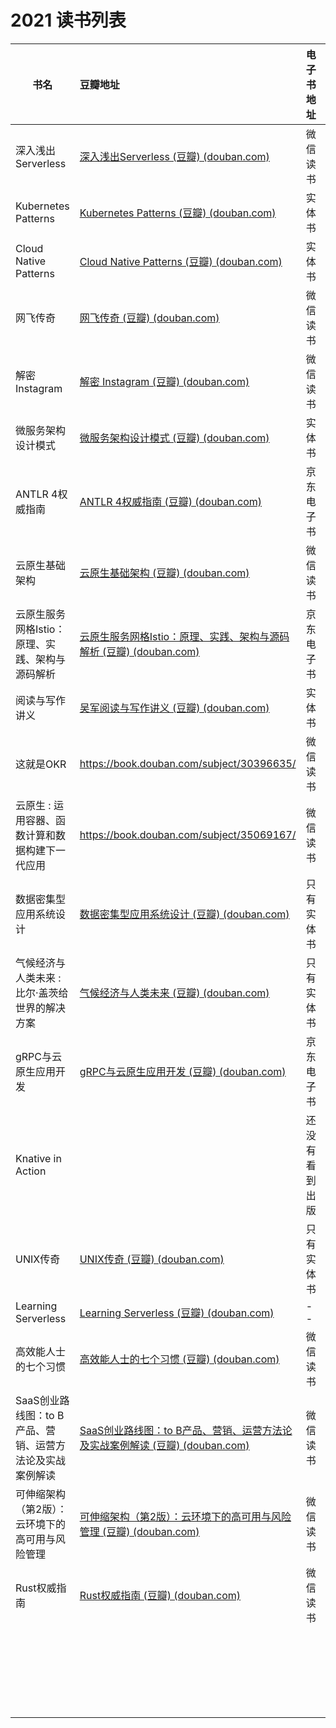 # 2021 读书列表



| 书名                                                         | 豆瓣地址                                                     | 电子书地址                                                   | 评价 |
| ------------------------------------------------------------ | :----------------------------------------------------------- | ------------------------------------------------------------ | ----- |
| 深入浅出Serverless                                           | [深入浅出Serverless (豆瓣) (douban.com)](https://book.douban.com/subject/30465267/) | 微信读书 | ★★    |
| Kubernetes Patterns                                          | [Kubernetes Patterns (豆瓣) (douban.com)](https://book.douban.com/subject/33393680/) | 实体书                                                       | ★★★★★ |
| Cloud Native Patterns                                        | [Cloud Native Patterns (豆瓣) (douban.com)](https://book.douban.com/subject/27102731/) | 实体书                                                       | ★★★★  |
| 网飞传奇                                                     | [网飞传奇 (豆瓣) (douban.com)](https://book.douban.com/subject/25800025/) | 微信读书 | ★★★★  |
| 解密 Instagram                                               | [解密 Instagram (豆瓣) (douban.com)](https://book.douban.com/subject/35252483/) | 微信读书 | ★★★★  |
| 微服务架构设计模式                                           | [微服务架构设计模式 (豆瓣) (douban.com)](https://book.douban.com/subject/33425123/) | 实体书                                                       | ★★★★★ |
| ANTLR 4权威指南                                              | [ANTLR 4权威指南 (豆瓣) (douban.com)](https://book.douban.com/subject/27082372/) | 京东电子书                                                   | ★★★★ |
| 云原生基础架构 | [云原生基础架构 (豆瓣) (douban.com)](https://book.douban.com/subject/30388782/) | 微信读书 | ★★<br />翻译的实在是X |
| 云原生服务网格Istio：原理、实践、架构与源码解析              | [云原生服务网格Istio：原理、实践、架构与源码解析 (豆瓣) (douban.com)](https://book.douban.com/subject/34438220/) | 京东电子书                                                   | ★★ |
| 阅读与写作讲义                                               | [吴军阅读与写作讲义 (豆瓣) (douban.com)](https://book.douban.com/subject/35426741/) | 实体书                                                       | 在读 |
| 这就是OKR                                                    | https://book.douban.com/subject/30396635/                    | 微信读书 | 在读 |
| 云原生 : 运用容器、函数计算和数据构建下一代应用 | https://book.douban.com/subject/35069167/                    | 微信读书 |       |
| 数据密集型应用系统设计                                       | [数据密集型应用系统设计 (豆瓣) (douban.com)](https://book.douban.com/subject/30329536/) | 只有实体书                                                   |       |
| 气候经济与人类未来 : 比尔·盖茨给世界的解决方案               | [气候经济与人类未来 (豆瓣) (douban.com)](https://book.douban.com/subject/35396007/) | 只有实体书                                                   |       |
| gRPC与云原生应用开发 | [gRPC与云原生应用开发 (豆瓣) (douban.com)](https://book.douban.com/subject/35309194/) | 京东电子书                                                   |       |
| Knative in Action                                            |                                                              | 还没有看到出版                                               |       |
| UNIX传奇                                                     | [UNIX传奇 (豆瓣) (douban.com)](https://book.douban.com/subject/35292726/) | 只有实体书                                                   |       |
| Learning Serverless | [Learning Serverless (豆瓣) (douban.com)](https://book.douban.com/subject/34973913/) | -- |       |
| 高效能人士的七个习惯 | [高效能人士的七个习惯 (豆瓣) (douban.com)](https://book.douban.com/subject/5325618/) | 微信读书 |       |
| SaaS创业路线图：to B产品、营销、运营方法论及实战案例解读 | [SaaS创业路线图：to B产品、营销、运营方法论及实战案例解读 (豆瓣) (douban.com)](https://book.douban.com/subject/35079444/) | 微信读书 |       |
| 可伸缩架构（第2版）：云环境下的高可用与风险管理 | [可伸缩架构（第2版）：云环境下的高可用与风险管理 (豆瓣) (douban.com)](https://book.douban.com/subject/35178755/) | 微信读书 |       |
| Rust权威指南 | [Rust权威指南 (豆瓣) (douban.com)](https://book.douban.com/subject/35081743/) | 微信读书 |       |
|                                                              |                                                              |                                                              |       |
|                                                              |                                                              |                                                              |       |
|                                                              |                                                              |                                                              |       |
|                                                              |                                                              |                                                              |       |
|                                                              |                                                              |                                                              |       |
|                                                              |                                                              |                                                              |       |
|                                                              |                                                              |                                                              |       |
|                                                              |                                                              |                                                              |       |
|                                                              |                                                              |                                                              |       |
|                                                              |                                                              |                                                              |       |
|                                                              |                                                              |                                                              |       |
|                                                              |                                                              |                                                              |       |
|                                                              |                                                              |                                                              |       |
|                                                              |                                                              |                                                              |       |
|                                                              |                                                              |                                                              |       |
|                                                              |                                                              |                                                              |       |
|                                                              |                                                              |                                                              |       |
|                                                              |                                                              |                                                              |       |
|                                                              |                                                              |                                                              |       |
|                                                              |                                                              |                                                              |       |
|                                                              |                                                              |                                                              |       |
|                                                              |                                                              |                                                              |       |
|                                                              |                                                              |                                                              |       |
|                                                              |                                                              |                                                              |       |






